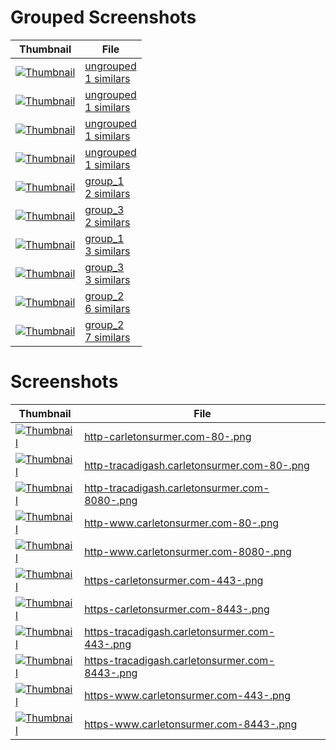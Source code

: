 # Grouped Screenshots
| Thumbnail | File |
| --- | --- |
| <a href='groups_samples/1_ungrouped_http-tracadigash.carletonsurmer.com-80-.png' target='_blank'><img src='groups_samples/thumbnails/1_ungrouped_http-tracadigash.carletonsurmer.com-80-.png' alt='Thumbnail' /></a> | <a href='grouped/ungrouped' target='_blank'>ungrouped<br>1 similars</a> |
| <a href='groups_samples/1_ungrouped_http-tracadigash.carletonsurmer.com-8080-.png' target='_blank'><img src='groups_samples/thumbnails/1_ungrouped_http-tracadigash.carletonsurmer.com-8080-.png' alt='Thumbnail' /></a> | <a href='grouped/ungrouped' target='_blank'>ungrouped<br>1 similars</a> |
| <a href='groups_samples/1_ungrouped_https-tracadigash.carletonsurmer.com-443-.png' target='_blank'><img src='groups_samples/thumbnails/1_ungrouped_https-tracadigash.carletonsurmer.com-443-.png' alt='Thumbnail' /></a> | <a href='grouped/ungrouped' target='_blank'>ungrouped<br>1 similars</a> |
| <a href='groups_samples/1_ungrouped_https-tracadigash.carletonsurmer.com-8443-.png' target='_blank'><img src='groups_samples/thumbnails/1_ungrouped_https-tracadigash.carletonsurmer.com-8443-.png' alt='Thumbnail' /></a> | <a href='grouped/ungrouped' target='_blank'>ungrouped<br>1 similars</a> |
| <a href='groups_samples/2_group_1_http-tracadigash.carletonsurmer.com-80-.png' target='_blank'><img src='groups_samples/thumbnails/2_group_1_http-tracadigash.carletonsurmer.com-80-.png' alt='Thumbnail' /></a> | <a href='grouped/2_group_1' target='_blank'>group_1<br>2 similars</a> |
| <a href='groups_samples/2_group_3_http-tracadigash.carletonsurmer.com-8080-.png' target='_blank'><img src='groups_samples/thumbnails/2_group_3_http-tracadigash.carletonsurmer.com-8080-.png' alt='Thumbnail' /></a> | <a href='grouped/2_group_3' target='_blank'>group_3<br>2 similars</a> |
| <a href='groups_samples/3_group_1_http-tracadigash.carletonsurmer.com-80-.png' target='_blank'><img src='groups_samples/thumbnails/3_group_1_http-tracadigash.carletonsurmer.com-80-.png' alt='Thumbnail' /></a> | <a href='grouped/3_group_1' target='_blank'>group_1<br>3 similars</a> |
| <a href='groups_samples/3_group_3_https-tracadigash.carletonsurmer.com-443-.png' target='_blank'><img src='groups_samples/thumbnails/3_group_3_https-tracadigash.carletonsurmer.com-443-.png' alt='Thumbnail' /></a> | <a href='grouped/3_group_3' target='_blank'>group_3<br>3 similars</a> |
| <a href='groups_samples/6_group_2_https-carletonsurmer.com-8443-.png' target='_blank'><img src='groups_samples/thumbnails/6_group_2_https-carletonsurmer.com-8443-.png' alt='Thumbnail' /></a> | <a href='grouped/6_group_2' target='_blank'>group_2<br>6 similars</a> |
| <a href='groups_samples/7_group_2_https-carletonsurmer.com-8443-.png' target='_blank'><img src='groups_samples/thumbnails/7_group_2_https-carletonsurmer.com-8443-.png' alt='Thumbnail' /></a> | <a href='grouped/7_group_2' target='_blank'>group_2<br>7 similars</a> |

# Screenshots
| Thumbnail | File |
| --- | --- |
| <a href='screenshots/http-carletonsurmer.com-80-.png' target='_blank'><img src='screenshots/thumbnails/http-carletonsurmer.com-80-.png' alt='Thumbnail' /></a> | <a href='screenshots/http-carletonsurmer.com-80-.png' target='_blank'>http-carletonsurmer.com-80-.png</a> |
| <a href='screenshots/http-tracadigash.carletonsurmer.com-80-.png' target='_blank'><img src='screenshots/thumbnails/http-tracadigash.carletonsurmer.com-80-.png' alt='Thumbnail' /></a> | <a href='screenshots/http-tracadigash.carletonsurmer.com-80-.png' target='_blank'>http-tracadigash.carletonsurmer.com-80-.png</a> |
| <a href='screenshots/http-tracadigash.carletonsurmer.com-8080-.png' target='_blank'><img src='screenshots/thumbnails/http-tracadigash.carletonsurmer.com-8080-.png' alt='Thumbnail' /></a> | <a href='screenshots/http-tracadigash.carletonsurmer.com-8080-.png' target='_blank'>http-tracadigash.carletonsurmer.com-8080-.png</a> |
| <a href='screenshots/http-www.carletonsurmer.com-80-.png' target='_blank'><img src='screenshots/thumbnails/http-www.carletonsurmer.com-80-.png' alt='Thumbnail' /></a> | <a href='screenshots/http-www.carletonsurmer.com-80-.png' target='_blank'>http-www.carletonsurmer.com-80-.png</a> |
| <a href='screenshots/http-www.carletonsurmer.com-8080-.png' target='_blank'><img src='screenshots/thumbnails/http-www.carletonsurmer.com-8080-.png' alt='Thumbnail' /></a> | <a href='screenshots/http-www.carletonsurmer.com-8080-.png' target='_blank'>http-www.carletonsurmer.com-8080-.png</a> |
| <a href='screenshots/https-carletonsurmer.com-443-.png' target='_blank'><img src='screenshots/thumbnails/https-carletonsurmer.com-443-.png' alt='Thumbnail' /></a> | <a href='screenshots/https-carletonsurmer.com-443-.png' target='_blank'>https-carletonsurmer.com-443-.png</a> |
| <a href='screenshots/https-carletonsurmer.com-8443-.png' target='_blank'><img src='screenshots/thumbnails/https-carletonsurmer.com-8443-.png' alt='Thumbnail' /></a> | <a href='screenshots/https-carletonsurmer.com-8443-.png' target='_blank'>https-carletonsurmer.com-8443-.png</a> |
| <a href='screenshots/https-tracadigash.carletonsurmer.com-443-.png' target='_blank'><img src='screenshots/thumbnails/https-tracadigash.carletonsurmer.com-443-.png' alt='Thumbnail' /></a> | <a href='screenshots/https-tracadigash.carletonsurmer.com-443-.png' target='_blank'>https-tracadigash.carletonsurmer.com-443-.png</a> |
| <a href='screenshots/https-tracadigash.carletonsurmer.com-8443-.png' target='_blank'><img src='screenshots/thumbnails/https-tracadigash.carletonsurmer.com-8443-.png' alt='Thumbnail' /></a> | <a href='screenshots/https-tracadigash.carletonsurmer.com-8443-.png' target='_blank'>https-tracadigash.carletonsurmer.com-8443-.png</a> |
| <a href='screenshots/https-www.carletonsurmer.com-443-.png' target='_blank'><img src='screenshots/thumbnails/https-www.carletonsurmer.com-443-.png' alt='Thumbnail' /></a> | <a href='screenshots/https-www.carletonsurmer.com-443-.png' target='_blank'>https-www.carletonsurmer.com-443-.png</a> |
| <a href='screenshots/https-www.carletonsurmer.com-8443-.png' target='_blank'><img src='screenshots/thumbnails/https-www.carletonsurmer.com-8443-.png' alt='Thumbnail' /></a> | <a href='screenshots/https-www.carletonsurmer.com-8443-.png' target='_blank'>https-www.carletonsurmer.com-8443-.png</a> |
